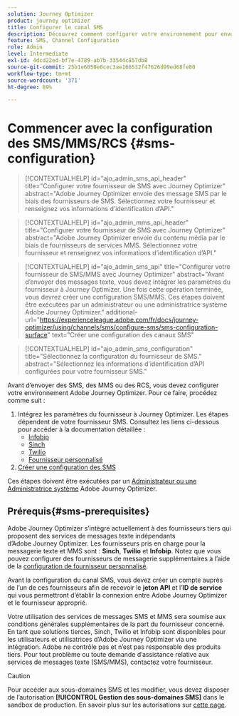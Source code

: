 ```yaml
---
solution: Journey Optimizer
product: journey optimizer
title: Configurer le canal SMS
description: Découvrez comment configurer votre environnement pour envoyer des messages texte avec Journey Optimizer.
feature: SMS, Channel Configuration
role: Admin
level: Intermediate
exl-id: 4dcd22ed-bf7e-4789-ab7b-33544c857db8
source-git-commit: 25b1e6050e0cec3ae166532f47626d99ed68fe80
workflow-type: tm+mt
source-wordcount: '371'
ht-degree: 89%

---
```


# Commencer avec la configuration des SMS/MMS/RCS {#sms-configuration}

>[!CONTEXTUALHELP]
>id="ajo_admin_sms_api_header"
>title="Configurer votre fournisseur de SMS avec Journey Optimizer"
>abstract="Adobe Journey Optimizer envoie des message SMS par le biais des fournisseurs de SMS. Sélectionnez votre fournisseur et renseignez vos informations d’identification d’API."

>[!CONTEXTUALHELP]
>id="ajo_admin_mms_api_header"
>title="Configurer votre fournisseur de SMS avec Journey Optimizer"
>abstract="Adobe Journey Optimizer envoie du contenu média par le biais de fournisseurs de services MMS. Sélectionnez votre fournisseur et renseignez vos informations d’identification d’API."

>[!CONTEXTUALHELP]
>id="ajo_admin_sms_api"
>title="Configurer votre fournisseur de SMS/MMS avec Journey Optimizer"
>abstract="Avant d’envoyer des messages texte, vous devez intégrer les paramètres du fournisseur à Journey Optimizer. Une fois cette opération terminée, vous devrez créer une configuration SMS/MMS. Ces étapes doivent être exécutées par un administrateur ou une administratrice système Adobe Journey Optimizer."
>additional-url="https://experienceleague.adobe.com/fr/docs/journey-optimizer/using/channels/sms/configure-sms/sms-configuration-surface" text="Créer une configuration des canaux SMS"

>[!CONTEXTUALHELP]
>id="ajo_admin_sms_configuration"
>title="Sélectionnez la configuration du fournisseur de SMS."
>abstract="Sélectionnez les informations d’identification d’API configurées pour votre fournisseur SMS."

Avant d’envoyer des SMS, des MMS ou des RCS, vous devez configurer votre environnement Adobe Journey Optimizer. Pour ce faire, procédez comme suit :

1. Intégrez les paramètres du fournisseur à Journey Optimizer.
Les étapes dépendent de votre fournisseur SMS. Consultez les liens ci-dessous pour accéder à la documentation détaillée :
   * [Infobip](sms-configuration-infobip.md)
   * [Sinch](sms-configuration-sinch.md)
   * [Twilio](sms-configuration-twilio.md)
   * [Fournisseur personnalisé](sms-configuration-custom.md)
1. [Créer une configuration des SMS](sms-configuration-surface.md)

Ces étapes doivent être exécutées par un [Administrateur ou une Administratrice système](../start/path/administrator.md) Adobe Journey Optimizer.

## Prérequis{#sms-prerequisites}

Adobe Journey Optimizer s’intègre actuellement à des fournisseurs tiers qui proposent des services de messages texte indépendants d’Adobe Journey Optimizer. Les fournisseurs pris en charge pour la messagerie texte et MMS sont : **Sinch**, **Twilio** et **Infobip**. Notez que vous pouvez configurer des fournisseurs de messagerie supplémentaires à l’aide de la [configuration de fournisseur personnalisé](sms-configuration-custom.md).

Avant la configuration du canal SMS, vous devez créer un compte auprès de l’un de ces fournisseurs afin de recevoir le **jeton API** et l’**ID de service** qui vous permettront d’établir la connexion entre Adobe Journey Optimizer et le fournisseur approprié.

Votre utilisation des services de messages SMS et MMS sera soumise aux conditions générales supplémentaires de la part du fournisseur concerné. En tant que solutions tierces, Sinch, Twilio et Infobip sont disponibles pour les utilisateurs et utilisatrices d’Adobe Journey Optimizer via une intégration. Adobe ne contrôle pas et n’est pas responsable des produits tiers. Pour tout problème ou toute demande d’assistance relative aux services de messages texte (SMS/MMS), contactez votre fournisseur.

>[!CAUTION]
>
>Pour accéder aux sous-domaines SMS et les modifier, vous devez disposer de l’autorisation **[!UICONTROL Gestion des sous-domaines SMS]** dans le sandbox de production. En savoir plus sur les autorisations sur [cette page](../administration/high-low-permissions.md#administration-permissions).
>

